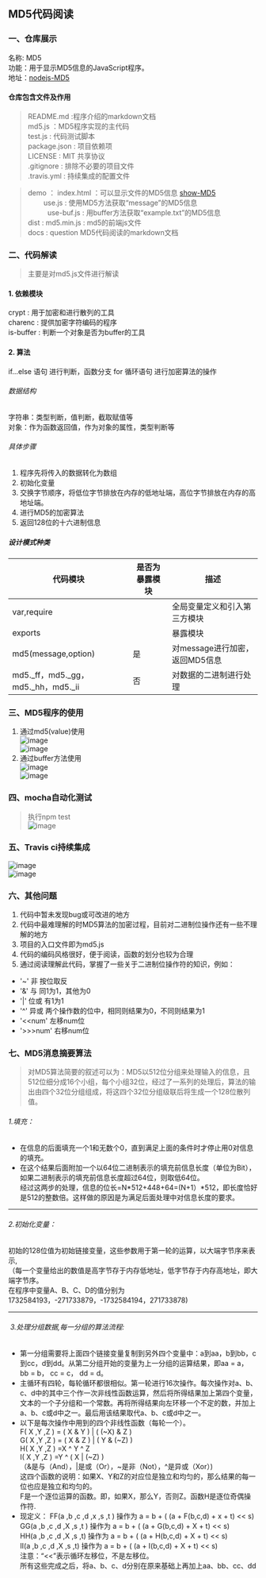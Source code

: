 ## MD5代码阅读
### 一、仓库展示
 名称: MD5  
 功能：用于显示MD5信息的JavaScript程序。  
 地址：[nodejs-MD5](http://xuejiawei1.github.io/nodejs-MD5/)  
 #### 仓库包含文件及作用  
 > README.md :程序介绍的markdown文档  
 > md5.js ：MD5程序实现的主代码  
 > test.js : 代码测试脚本  
 > package.json : 项目依赖项  
 > LICENSE : MIT 共享协议  
 > .gitignore : 排除不必要的项目文件  
 > .travis.yml : 持续集成的配置文件  
   
 > demo ： index.html ：可以显示文件的MD5信息  [show-MD5](https://xuejiawei1.github.io/nodejs-MD5/demo/index.html)  
           use.js : 使用MD5方法获取“message”的MD5信息   
           use-buf.js : 用buffer方法获取“example.txt”的MD5信息     
 > dist : md5.min.js : md5的前端js文件  
 > docs : question MD5代码阅读的markdown文档  
### 二、代码解读  
>主要是对md5.js文件进行解读  
#### 1. 依赖模块  
crypt : 用于加密和进行散列的工具  
charenc : 提供加密字符编码的程序  
is-buffer : 判断一个对象是否为buffer的工具  
#### 2. 算法  
if...else 语句 进行判断，函数分支
for 循环语句 进行加密算法的操作  
###### 数据结构  
字符串：类型判断，值判断，截取赋值等  
对象：作为函数返回值，作为对象的属性，类型判断等  
###### 具体步骤  
1. 程序先将传入的数据转化为数组
2. 初始化变量  
3. 交换字节顺序，将低位字节排放在内存的低地址端，高位字节排放在内存的高地址端。  
4. 进行MD5的加密算法  
5. 返回128位的十六进制信息
##### 设计模式种类 
代码模块 | 是否为暴露模块|描述
---|---|---
var,require | |全局变量定义和引入第三方模块
exports | |暴露模块
md5(message,option)|是|对message进行加密，返回MD5信息
md5._ff，md5._gg，md5._hh，md5._ii |否| 对数据的二进制进行处理  

### 三、MD5程序的使用  
1. 通过md5(value)使用  
![image](../img/use-code.png)  
![image](../img/use.png)  
2. 通过buffer方法使用  
![image](../img/use-buf-code.png)  
![image](../img/use-buf.png)  
### 四、mocha自动化测试  
> 执行npm test   
![image](../img/npm-test.png)  

### 五、Travis ci持续集成  
![image](../img/travis.png)  
![image](../img/jobs.png)  
### 六、其他问题  
1. 代码中暂未发现bug或可改进的地方  
2. 代码中最难理解的时MD5算法的加密过程，目前对二进制位操作还有一些不理解的地方
3. 项目的入口文件即为md5.js  
4. 代码的编码风格很好，便于阅读，函数的划分也较为合理  
5. 通过阅读理解此代码，掌握了一些关于二进制位操作符的知识，例如：  
  + '~'  非 按位取反  
+ '&'  与 同1为1，其他为0  
+ '|'  位或 有1为1  
+ '^'  异或 两个操作数的位中，相同则结果为0，不同则结果为1  
+ '<<num'   左移num位  
+ '>>>num'  右移num位  
### 七、MD5消息摘要算法  
> 对MD5算法简要的叙述可以为：MD5以512位分组来处理输入的信息，且512位细分成16个小组，每个小组32位，经过了一系列的处理后，算法的输出由四个32位分组组成，将这四个32位分组级联后将生成一个128位散列值。
###### 1.填充：   
   * 在信息的后面填充一个1和无数个0，直到满足上面的条件时才停止用0对信息的填充。  
   * 在这个结果后面附加一个以64位二进制表示的填充前信息长度（单位为Bit），如果二进制表示的填充前信息长度超过64位，则取低64位。  
经过这两步的处理，信息的位长=N*512+448+64=(N+1）*512，即长度恰好是512的整数倍。这样做的原因是为满足后面处理中对信息长度的要求。  
***
  ###### 2.初始化变量：
  初始的128位值为初始链接变量，这些参数用于第一轮的运算，以大端字节序来表示,  
      （每一个变量给出的数值是高字节存于内存低地址，低字节存于内存高地址，即大端字节序。  
      在程序中变量A、B、C、D的值分别为1732584193，-271733879，-1732584194，271733878)  
***
######  3.处理分组数据,每一分组的算法流程:  
   * 第一分组需要将上面四个链接变量复制到另外四个变量中：a到aa，b到bb，c到cc，d到dd。从第二分组开始的变量为上一分组的运算结果，即aa = a， bb = b， cc = c， dd = d。  
   * 主循环有四轮，每轮循环都很相似。第一轮进行16次操作。每次操作对a、b、c、d中的其中三个作一次非线性函数运算，然后将所得结果加上第四个变量，文本的一个子分组和一个常数。再将所得结果向左环移一个不定的数，并加上a、b、c或d中之一。最后用该结果取代a、b、c或d中之一。  
   * 以下是每次操作中用到的四个非线性函数（每轮一个）。  
      F( X ,Y ,Z ) = ( X & Y ) | ( (~X) & Z )  
      G( X ,Y ,Z ) = ( X & Z ) | ( Y & (~Z) )  
      H( X ,Y ,Z ) =X ^ Y ^ Z  
      I( X ,Y ,Z ) =Y ^ ( X | (~Z) )  
     （&是与（And），|是或（Or），~是非（Not），^是异或（Xor）)  
      这四个函数的说明：如果X、Y和Z的对应位是独立和均匀的，那么结果的每一位也应是独立和均匀的。  
      F是一个逐位运算的函数。即，如果X，那么Y，否则Z。函数H是逐位奇偶操作符.  
   * 现定义：
      FF(a ,b ,c ,d ,x ,s ,t ) 操作为 a = b + ( (a + F(b,c,d) + x + t) << s)  
      GG(a ,b ,c ,d ,X ,s ,t ) 操作为 a = b + ( (a + G(b,c,d) + X + t) << s)  
      HH(a ,b ,c ,d ,X ,s ,t) 操作为 a = b + ( (a + H(b,c,d) + X + t) << s)  
      II(a ,b ,c ,d ,X ,s ,t) 操作为 a = b + ( (a + I(b,c,d) + X + t) << s)  
      注意：“<<”表示循环左移位，不是左移位。  
      所有这些完成之后，将a、b、c、d分别在原来基础上再加上aa、bb、cc、dd  

